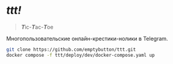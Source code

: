 # ***ttt!***
> ***T***ic-***T***ac-***T***oe

Многопользовательские онлайн-крестики-нолики в Telegram.

```bash
git clone https://github.com/emptybutton/ttt.git
docker compose -f ttt/deploy/dev/docker-compose.yaml up
```
